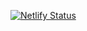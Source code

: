 [![Netlify Status](https://api.netlify.com/api/v1/badges/4da2dd04-9c14-402b-8fec-c68c50e965a2/deploy-status)](https://app.netlify.com/projects/eloquent-moonbeam-688a88/deploys)
